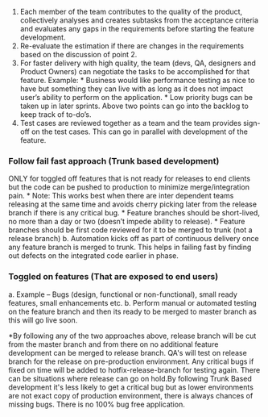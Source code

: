 1. Each member of the team contributes to the quality of the product, collectively analyses and creates subtasks from the acceptance          criteria and evaluates any gaps in the requirements before starting the feature development.
2. Re-evaluate the estimation if there are changes in the requirements based on the discussion of point 2.
3. For faster delivery with high quality, the team (devs, QA, designers and Product Owners) can negotiate the tasks to be accomplished for    that feature.
      Example:
       * Business would like performance testing as nice to have but something they can live with as long as it does not impact user’s              ability to perform on the application.
       * Low priority bugs can be taken up in later sprints.
      Above two points can go into the backlog to keep track of to-do’s.
4. Test cases are reviewed together as a team and the team provides sign-off on the test cases. This can go in parallel with development      of the feature.

### Follow fail fast approach (Trunk based development)
ONLY for toggled off features that is not ready for releases to end clients but the code can be pushed to production to minimize          merge/integration pain.
      * Note: This works best when there are inter dependent teams releasing at the same time and avoids cherry picking later from the                   release branch if there is any critical bug.
      * Feature branches should be short-lived, no more than a day or two (doesn’t impede ability to release).
      * Feature branches should be first code reviewed for it to be merged to trunk (not a release branch)
b. Automation kicks off as part of continuous delivery once any feature branch is merged to trunk. This helps in failing fast by
   finding out defects on the integrated code earlier in phase.

### Toggled on features (That are exposed to end users)
a. Example – Bugs (design, functional or non-functional), small ready features, small enhancements etc.
b. Perform manual or automated testing on the feature branch and then its ready to be merged to master branch as this will go live soon.

*By following any of the two approaches above, release branch will be cut from the master branch and from there on no additional feature development can be merged to release branch. QA's will test on release branch for the release on pre-production environment. Any critical bugs if fixed on time will be added to hotfix-release-branch for testing again. There can be situations where release can go on hold.By following Trunk Based development it's less likely to get a critical bug but as lower environments are not exact copy of production environment, there is always chances of missing bugs. There is no 100% bug free application. 
